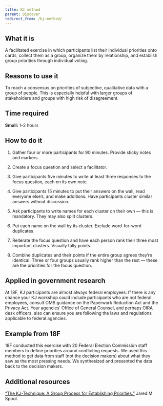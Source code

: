 ```yaml
---
title: KJ method
parent: Discover
redirect_from: /kj-method/
---
```


## What it is

A facilitated exercise in which participants list their individual priorities onto cards, collect them as a group, organize them by relationship, and establish group priorities through individual voting.

## Reasons to use it

To reach a consensus on priorities of subjective, qualitative data with a group of people. This is especially helpful with larger groups of stakeholders and groups with high risk of disagreement.

## Time required

**Small:** 1–2 hours

## How to do it

1. Gather four or more participants for 90 minutes. Provide sticky notes and markers.

2. Create a focus question and select a facilitator.

3. Give participants five minutes to write at least three responses to the focus question, each on its own note.

4. Give participants 15 minutes to put their answers on the wall, read everyone else’s, and make additions. Have participants cluster similar answers without discussion.

5. Ask participants to write names for each cluster on their own — this is mandatory. They may also split clusters.

6. Put each name on the wall by its cluster. Exclude word-for-word duplicates.

7. Reiterate the focus question and have each person rank their three most important clusters. Visually tally points.

8. Combine duplicates and their points if the entire group agrees they’re identical. Three or four groups usually rank higher than the rest — these are the priorities for the focus question.

## Applied in government research

At 18F, KJ participants are almost always federal employees. If there is any chance your KJ workshop could include participants who are not federal employees, consult OMB guidance on the Paperwork Reduction Act and the Privacy Act. Your agencies’ Office of General Counsel, and perhaps OIRA desk officers, also can ensure you are following the laws and regulations applicable to federal agencies.

## Example from 18F

18F conducted this exercise with 20 Federal Election Commission staff members to define priorities around conflicting requests. We used this method to get data from staff (not the decision makers) about what they saw as the most pressing needs. We synthesized and presented the data back to the decision makers.

## Additional resources

[“The KJ-Technique: A Group Process for Establishing Priorities.”](http://www.uie.com/articles/kj_technique/) Jared M. Spool.


